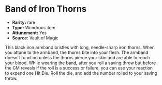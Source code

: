 
# Band of Iron Thorns

* **Rarity:** rare
* **Type:** Wondrous item
* **Attunement:** Yes
* **Source:** Vault of Magic


This black iron armband bristles with long, needle-sharp iron thorns. When you attune to the armband, the thorns bite into your flesh. The armband doesn't function unless the thorns pierce your skin and are able to reach your blood. While wearing the band, after you roll a saving throw but before the GM reveals if the roll is a success or failure, you can use your reaction to expend one Hit Die. Roll the die, and add the number rolled to your saving throw.
